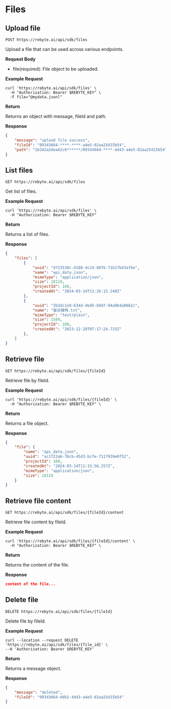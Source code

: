 # Files

## Upload file

`POST https://rebyte.ai/api/sdk/files`

Upload a file that can be used across various endpoints.

**Request Body**

* file(required): File object to be uploaded.

**Example Request**
```shell
curl 'https://rebyte.ai/api/sdk/files' \
  -H "Authorization: Bearer $REBYTE_KEY" \
  -F file="@mydata.jsonl"
```

**Return**

Returns an object with message, fileId and path.

**Response**
```json
{
    "message": "upload file success",
    "fileId": "09343664-****-****-a4e5-02aa25d15b54",
    "path": "1b242a2dea62c6******/09343664-****-4d43-a4e5-02aa25d15b54"
}
```

## List files 

`GET https://rebyte.ai/api/sdk/files`

Get list of files.

**Example Request**
```shell
curl 'https://rebyte.ai/api/sdk/files' \
  -H "Authorization: Bearer $REBYTE_KEY"
```

**Return**

Returns a list of files.

**Response**
```json
{
    "files": [
        {
            "uuid": "d723538c-d188-4c24-80f6-71b27b43a76e",
            "name": "api_data.json",
            "mimeType": "application/json",
            "size": 18119,
            "projectId": 160,
            "createdAt": "2024-03-14T11:26:15.240Z"
        },
        {
            "uuid": "2b3dc1e9-634d-4bd5-b9d7-94a9b4a0662c",
            "name": "每日推特.txt",
            "mimeType": "text/plain",
            "size": 1589,
            "projectId": 160,
            "createdAt": "2023-12-28T07:17:24.733Z"
        },
    ]
}
```

## Retrieve file

`GET https://rebyte.ai/api/sdk/files/{fileId}`

Retrieve file by fileId.

**Example Request**
```shell
curl 'https://rebyte.ai/api/sdk/files/{fileId}' \
  -H "Authorization: Bearer $REBYTE_KEY" \
```

**Return**

Returns a file object.

**Response**
```json
{
    "file": {
        "name": "api_data.json",
        "uuid": "ac1722a6-76cb-45d3-bcfe-7117939e0f52",
        "projectId": 160,
        "createdAt": "2024-03-14T11:15:56.257Z",
        "mimeType": "application/json",
        "size": 18119
    }
}
```

## Retrieve file content

`GET https://rebyte.ai/api/sdk/files/{fileId}/content`

Retrieve file content by fileId.

**Example Request**
```shell
curl 'https://rebyte.ai/api/sdk/files/{fileId}/content' \
  -H "Authorization: Bearer $REBYTE_KEY" \
```

**Return**

Returns the content of the file.

**Response**
```json
content of the file...
```

## Delete file

`DELETE https://rebyte.ai/api/sdk/files/{fileId}`

Delete file by fileId.

**Example Request**
```shell
curl --location --request DELETE 'https://rebyte.ai/api/sdk/files/{file_id}' \
--H 'Authorization: Bearer $REBYTE_KEY'
```

**Return**

Returns a message object.

**Response**
```json
{
    "message": "deleted",
    "fileId": "09343664-ddb2-4d43-a4e5-02aa25d15b54"
}
```
